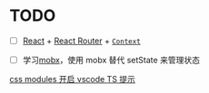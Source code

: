 # TODO

- [ ] [React](https://zh-hans.reactjs.org/) + [React Router]() + [`Context`](https://zh-hans.reactjs.org/docs/context.html)

- [ ] 学习[mobx](https://cn.mobx.js.org/)，使用 mobx 替代 setState 来管理状态

[css modules 开启 vscode TS 提示](https://github.com/mrmckeb/typescript-plugin-css-modules#visual-studio-code)
